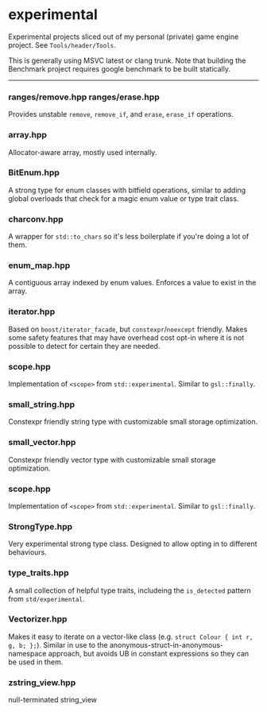 # experimental
Experimental projects sliced out of my personal (private) game engine project. See `Tools/header/Tools`.

This is generally using MSVC latest or clang trunk. Note that building the Benchmark project requires google benchmark to be built statically.

--------
### ranges/remove.hpp ranges/erase.hpp
Provides unstable `remove`, `remove_if`, and `erase`, `erase_if` operations.

### array.hpp
Allocator-aware array, mostly used internally.

### BitEnum.hpp
A strong type for enum classes with bitfield operations, similar to adding global overloads that check for a magic enum value or type trait class.

### charconv.hpp
A wrapper for `std::to_chars` so it's less boilerplate if you're doing a lot of them.

### enum_map.hpp
A contiguous array indexed by enum values. Enforces a value to exist in the array.

### iterator.hpp
Based on `boost/iterator_facade`, but `constexpr`/`noexcept` friendly. Makes some safety features that may have overhead cost opt-in where it is not possible to detect for certain they are needed.

### scope.hpp
Implementation of `<scope>` from `std::experimental`. Similar to `gsl::finally`.

### small_string.hpp
Constexpr friendly string type with customizable small storage optimization.

### small_vector.hpp
Constexpr friendly vector type with customizable small storage optimization.

### scope.hpp
Implementation of `<scope>` from `std::experimental`. Similar to `gsl::finally`.

### StrongType.hpp
Very experimental strong type class. Designed to allow opting in to different behaviours.

### type_traits.hpp
A small collection of helpful type traits, includeing the `is_detected` pattern from `std/experimental`.

### Vectorizer.hpp
Makes it easy to iterate on a vector-like class (e.g. `struct Colour { int r, g, b; };`). Similar in use to the anonymous-struct-in-anonymous-namespace approach, but avoids UB in constant expressions so they can be used in them.

### zstring_view.hpp
null-terminated string_view
